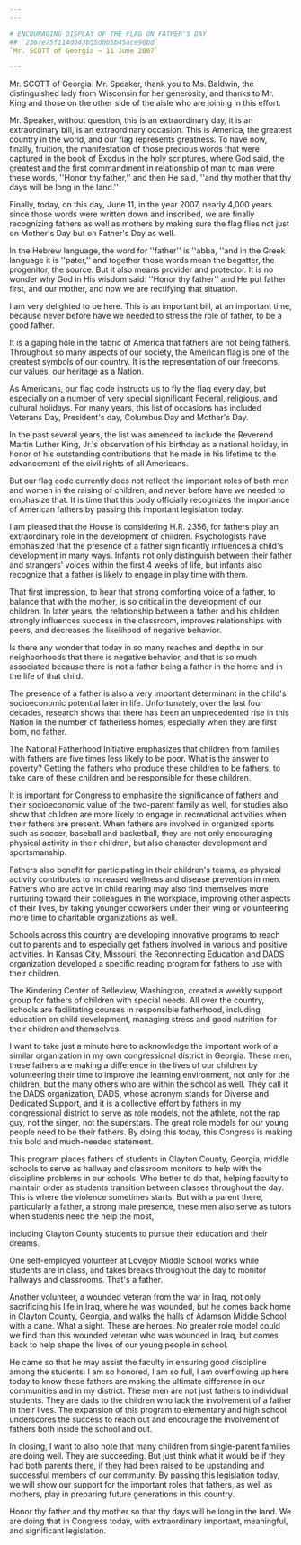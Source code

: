 ```yaml
---
---

# ENCOURAGING DISPLAY OF THE FLAG ON FATHER'S DAY
## `2367e75f114d043b55d0b5b45ace96bd`
`Mr. SCOTT of Georgia — 11 June 2007`

---
```



Mr. SCOTT of Georgia. Mr. Speaker, thank you to Ms. Baldwin, the 
distinguished lady from Wisconsin for her generosity, and thanks to Mr. 
King and those on the other side of the aisle who are joining in this 
effort.

Mr. Speaker, without question, this is an extraordinary day, it is an 
extraordinary bill, is an extraordinary occasion. This is America, the 
greatest country in the world, and our flag represents greatness. To 
have now, finally, fruition, the manifestation of those precious words 
that were captured in the book of Exodus in the holy scriptures, where 
God said, the greatest and the first commandment in relationship of man 
to man were these words, ''Honor thy father,'' and then He said, ''and 
thy mother that thy days will be long in the land.''

Finally, today, on this day, June 11, in the year 2007, nearly 4,000 
years since those words were written down and inscribed, we are finally 
recognizing fathers as well as mothers by making sure the flag flies 
not just on Mother's Day but on Father's Day as well.

In the Hebrew language, the word for ''father'' is ''abba, ''and in 
the Greek language it is ''pater,'' and together those words mean the 
begatter, the progenitor, the source. But it also means provider and 
protector. It is no wonder why God in His wisdom said: ''Honor thy 
father'' and He put father first, and our mother, and now we are 
rectifying that situation.

I am very delighted to be here. This is an important bill, at an 
important time, because never before have we needed to stress the role 
of father, to be a good father.

It is a gaping hole in the fabric of America that fathers are not 
being fathers. Throughout so many aspects of our society, the American 
flag is one of the greatest symbols of our country. It is the 
representation of our freedoms, our values, our heritage as a Nation.

As Americans, our flag code instructs us to fly the flag every day, 
but especially on a number of very special significant Federal, 
religious, and cultural holidays. For many years, this list of 
occasions has included Veterans Day, President's day, Columbus Day and 
Mother's Day.

In the past several years, the list was amended to include the 
Reverend Martin Luther King, Jr.'s observation of his birthday as a 
national holiday, in honor of his outstanding contributions that he 
made in his lifetime to the advancement of the civil rights of all 
Americans.

But our flag code currently does not reflect the important roles of 
both men and women in the raising of children, and never before have we 
needed to emphasize that. It is time that this body officially 
recognizes the importance of American fathers by passing this important 
legislation today.

I am pleased that the House is considering H.R. 2356, for fathers 
play an extraordinary role in the development of children. 
Psychologists have emphasized that the presence of a father 
significantly influences a child's development in many ways. Infants 
not only distinguish between their father and strangers' voices within 
the first 4 weeks of life, but infants also recognize that a father is 
likely to engage in play time with them.

That first impression, to hear that strong comforting voice of a 
father, to balance that with the mother, is so critical in the 
development of our children. In later years, the relationship between a 
father and his children strongly influences success in the classroom, 
improves relationships with peers, and decreases the likelihood of 
negative behavior.

Is there any wonder that today in so many reaches and depths in our 
neighborhoods that there is negative behavior, and that is so much 
associated because there is not a father being a father in the home and 
in the life of that child.

The presence of a father is also a very important determinant in the 
child's socioeconomic potential later in life. Unfortunately, over the 
last four decades, research shows that there has been an unprecedented 
rise in this Nation in the number of fatherless homes, especially when 
they are first born, no father.

The National Fatherhood Initiative emphasizes that children from 
families with fathers are five times less likely to be poor. What is 
the answer to poverty? Getting the fathers who produce these children 
to be fathers, to take care of these children and be responsible for 
these children.

It is important for Congress to emphasize the significance of fathers 
and their socioeconomic value of the two-parent family as well, for 
studies also show that children are more likely to engage in 
recreational activities when their fathers are present. When fathers 
are involved in organized sports such as soccer, baseball and 
basketball, they are not only encouraging physical activity in their 
children, but also character development and sportsmanship.

Fathers also benefit for participating in their children's teams, as 
physical activity contributes to increased wellness and disease 
prevention in men. Fathers who are active in child rearing may also 
find themselves more nurturing toward their colleagues in the 
workplace, improving other aspects of their lives, by taking younger 
coworkers under their wing or volunteering more time to charitable 
organizations as well.

Schools across this country are developing innovative programs to 
reach out to parents and to especially get fathers involved in various 
and positive activities. In Kansas City, Missouri, the Reconnecting 
Education and DADS organization developed a specific reading program 
for fathers to use with their children.

The Kindering Center of Belleview, Washington, created a weekly 
support group for fathers of children with special needs. All over the 
country, schools are facilitating courses in responsible fatherhood, 
including education on child development, managing stress and good 
nutrition for their children and themselves.

I want to take just a minute here to acknowledge the important work 
of a similar organization in my own congressional district in Georgia. 
These men, these fathers are making a difference in the lives of our 
children by volunteering their time to improve the learning 
environment, not only for the children, but the many others who are 
within the school as well. They call it the DADS organization, DADS, 
whose acronym stands for Diverse and Dedicated Support, and it is a 
collective effort by fathers in my congressional district to serve as 
role models, not the athlete, not the rap guy, not the singer, not the 
superstars. The great role models for our young people need to be their 
fathers. By doing this today, this Congress is making this bold and 
much-needed statement.

This program places fathers of students in Clayton County, Georgia, 
middle schools to serve as hallway and classroom monitors to help with 
the discipline problems in our schools. Who better to do that, helping 
faculty to maintain order as students transition between classes 
throughout the day. This is where the violence sometimes starts. But 
with a parent there, particularly a father, a strong male presence, 
these men also serve as tutors when students need the help the most,


including Clayton County students to pursue their education and their 
dreams.

One self-employed volunteer at Lovejoy Middle School works while 
students are in class, and takes breaks throughout the day to monitor 
hallways and classrooms. That's a father.

Another volunteer, a wounded veteran from the war in Iraq, not only 
sacrificing his life in Iraq, where he was wounded, but he comes back 
home in Clayton County, Georgia, and walks the halls of Adamson Middle 
School with a cane. What a sight. These are heroes. No greater role 
model could we find than this wounded veteran who was wounded in Iraq, 
but comes back to help shape the lives of our young people in school.

He came so that he may assist the faculty in ensuring good discipline 
among the students. I am so honored, I am so full, I am overflowing up 
here today to know these fathers are making the ultimate difference in 
our communities and in my district. These men are not just fathers to 
individual students. They are dads to the children who lack the 
involvement of a father in their lives. The expansion of this program 
to elementary and high school underscores the success to reach out and 
encourage the involvement of fathers both inside the school and out.

In closing, I want to also note that many children from single-parent 
families are doing well. They are succeeding. But just think what it 
would be if they had both parents there, if they had been raised to be 
upstanding and successful members of our community. By passing this 
legislation today, we will show our support for the important roles 
that fathers, as well as mothers, play in preparing future generations 
in this country.

Honor thy father and thy mother so that thy days will be long in the 
land. We are doing that in Congress today, with extraordinary 
important, meaningful, and significant legislation.